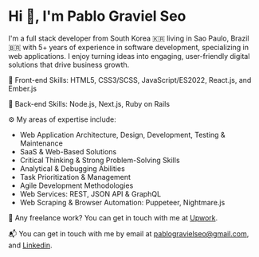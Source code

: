 <h1>Hi 👋, I'm Pablo Graviel Seo</h1>

I'm a full stack developer from South Korea 🇰🇷 living in Sao Paulo, Brazil 🇧🇷 with 5+ years of experience in software development, specializing in web applications. I enjoy turning ideas into engaging, user-friendly digital solutions that drive business growth.

💎 Front-end Skills: HTML5, CSS3/SCSS, JavaScript/ES2022, React.js, and Ember.js

💎 Back-end Skills: Node.js, Next.js, Ruby on Rails

⚙️ My areas of expertise include:
- Web Application Architecture, Design, Development, Testing & Maintenance
- SaaS & Web-Based Solutions
- Critical Thinking & Strong Problem-Solving Skills
- Analytical & Debugging Abilities
- Task Prioritization & Management
- Agile Development Methodologies
- Web Services: REST, JSON API & GraphQL
- Web Scraping & Browser Automation: Puppeteer, Nightmare.js

💼 Any freelance work? You can get in touch with me at [Upwork](https://www.upwork.com/freelancers/pablogravielseo).

📬 You can get in touch with me by email at pablogravielseo@gmail.com, and [Linkedin](https://www.linkedin.com/in/pablogravielseo).
